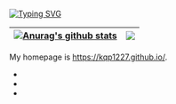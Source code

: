 [![Typing SVG](https://readme-typing-svg.demolab.com?font=Nanum+Pen+Script&size=50&pause=1000&color=F7AAD1&width=1000&height=80&lines=Hi!+I'm+Qingpeng+(Erica)+KONG+%E2%80%A2%E1%B4%97%E2%80%A2)](https://git.io/typing-svg)

| <a href="https://github.com/anuraghazra/github-readme-stats"><img align="center" src="https://github-readme-stats.vercel.app/api?username=Kqp1227&show_icons=true&include_all_commits=true&theme=buefy&hide_border=true" alt="Anurag's github stats" /></a> | <a href="https://github.com/anuraghazra/github-readme-stats"><img align="center" src="https://github-readme-stats.vercel.app/api/top-langs/?username=Kqp1227&layout=compact&theme=buefy&hide_border=true" /></a> | 
| ------------- | ------------- |

My homepage is https://kqp1227.github.io/.
 
- <!-- 😄 My public contributions: 
- ![Snake animation](https://github.com/Kqp1227/Kqp1227/blob/output/github-contribution-grid-snake1.svg) -->

- <!--START_SECTION:waka-->
- <!--END_SECTION:waka-->
- <!--
- **Kqp1227/Kqp1227** is a ✨ _special_ ✨ repository because its `README.md` (this file) appears on your GitHub profile.

- Here are some ideas to get you started:

- 🔭 I’m currently working on ...
- 🌱 I’m currently learning ...
- 👯 I’m looking to collaborate on ...
- 🤔 I’m looking for help with ...
- 💬 Ask me about ...
- 📫 How to reach me: ...
- 😄 Pronouns: ...
- ⚡ Fun fact: ...
-->
